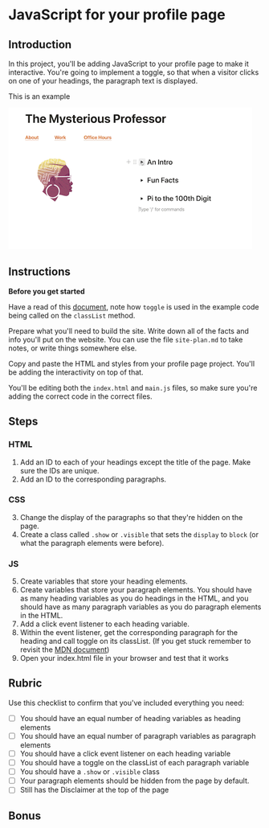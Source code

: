 # JavaScript for your profile page

## Introduction

In this project, you'll be adding JavaScript to your profile page to make it interactive. You're going to implement a toggle, so that when a visitor clicks on one of your headings, the paragraph text is displayed.

This is an example

![toggle example](kibo-js-toggle-demo_large.gif)

## Instructions

**Before you get started**

Have a read of this [document](https://developer.mozilla.org/en-US/docs/Web/API/Element/classList), note how `toggle` is used in the example code being called on the `classList` method.

Prepare what you'll need to build the site. Write down all of the facts and info you'll put on the website. You can use the file `site-plan.md` to take notes, or write things somewhere else.

Copy and paste the HTML and styles from your profile page project. You'll be adding the interactivity on top of that.

You'll be editing both the `index.html` and `main.js` files, so make sure you're adding the correct code in the correct files.

## Steps

### HTML

1. Add an ID to each of your headings except the title of the page. Make sure the IDs are unique.
2. Add an ID to the corresponding paragraphs.

### CSS
3. Change the display of the paragraphs so that they're hidden on the page.
4. Create a class called `.show` or `.visible` that sets the `display` to `block` (or what the paragraph elements were before).

### JS
5. Create variables that store your heading elements.
6. Create variables that store your paragraph elements.
You should have as many heading variables as you do headings in the HTML, and you should have as many paragraph variables as you do paragraph elements in the HTML.
7. Add a click event listener to each heading variable.
8. Within the event listener, get the corresponding paragraph for the heading and call toggle on its classList. (If you get stuck remember to revisit the [MDN document](https://developer.mozilla.org/en-US/docs/Web/API/Element/classList))
9. Open your index.html file in your browser and test that it works

## Rubric

Use this checklist to confirm that you've included everything you need:

- [ ] You should have an equal number of heading variables as heading elements
- [ ] You should have an equal number of paragraph variables as paragraph elements
- [ ] You should have a click event listener on each heading variable
- [ ] You should have a toggle on the classList of each paragraph variable
- [ ] You should have a `.show` or `.visible` class
- [ ] Your paragraph elements should be hidden from the page by default.
- [ ] Still has the Disclaimer at the top of the page

## Bonus
